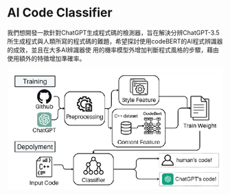 # AI Code Classifier
我們想開發一款針對ChatGPT生成程式碼的檢測器，旨在解決分辨ChatGPT-3.5所生成程式與人類所寫的程式碼的難題，希望探討使用codeBERT的AI程式辨識器的成效，並且在大多AI辨識器使
用的機率模型外增加判斷程式風格的步驟，藉由使用額外的特徵增加準確率。

<p align="center">
  <img src="Pic/process.png" alt="專題流程圖" style="width:500px;"/>
</p>
